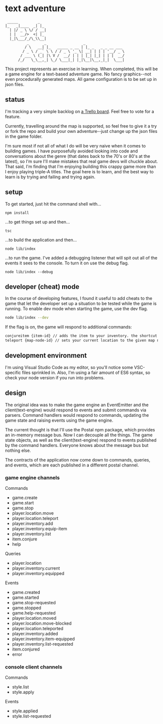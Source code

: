 # text adventure

     _____         _
    |_   _|____  _| |_
      | |/ _ \ \/ / __|
      | |  __/>  <| |_
      |_|\___/_/\_\\__|
              _       _                 _
             / \   __| |_   _____ _ __ | |_ _   _ _ __ ___
            / _ \ / _` \ \ / / _ \ '_ \| __| | | | '__/ _ \
           / ___ \ (_| |\ V /  __/ | | | |_| |_| | | |  __/
          /_/   \_\__,_| \_/ \___|_| |_|\__|\__,_|_|  \___|

This project represents an exercise in learning. When completed, this will be a game engine for a
text-based adventure game. No fancy graphics--not even procedurally generated
maps. All game configuration is to be set up in json files.

## status

I'm tracking a very simple backlog on
[a Trello board](https://trello.com/b/AayYDKae/text-adventure). Feel free to vote for a feature.

Currently, travelling around the map is supported, so feel free to give it a try or fork the repo
and build your own adventure--just change up the json files in the game folder.

I'm sure most if not all of what I do will be very naive when it comes to building games.
I have purposefully avoided looking into code and conversations about the genre
(that dates back to the 70's or 80's at the latest), so I'm sure I'll make mistakes that
real game devs will chuckle about. That said, I'm finding that I'm enjoying building this
crappy game more than I enjoy playing triple-A titles. The goal here is to learn,
and the best way to learn is by trying and failing and trying again.

## setup

To get started, just hit the command shell with...

```shell
npm install
```
...to get things set up and then...

```shell
tsc
```

...to build the application and then...

```shell
node lib/index
```

...to run the game. I've added a debugging listener that will spit out all of the events it sees
to the console. To turn it on use the debug flag.

```shell
node lib/index --debug
```

## developer (cheat) mode

In the course of developing features, I found it useful to add cheats to the game that let the developer
set up a situation to be tested while the game is running. To enable dev mode when starting the game,
use the dev flag.

```sh
node lib/index --dev
```

If the flag is on, the game will respond to additional commands:

```sh
conjureitem {item-id} // adds the item to your inventory. the shortcut is "ci"
teleport {map-node-id} // sets your current location to the given map node
```

## development environment

I'm using Visual Studio Code as my editor, so you'll notice some VSC-specific files sprinkled in.
Also, I'm using a fair amount of ES6 syntax, so check your node version if you run into problems.

## design

The original idea was to make the game engine an EventEmitter and the client(text-engine) would respond to events and submit commands via parsers.
Command handlers would respond to commands, updating the game state and raising events using the game engine.

The current thought is that I'll use the Postal npm package, which provides an in-memory message bus. Now I can decouple all the things. The game state
objects, as well as the client(text-engine) respond to events published by the command handlers. Everyone knows about the message bus but nothing else.

The contracts of the application now come down to commands, queries, and events, which are each published
in a different postal channel.

### game engine channels

Commands

* game.create
* game.start
* game.stop
* player.location.move
* player.location.teleport
* player.inventory.add
* player.inventory.equip-item
* player.inventory.list
* item.conjure
* help

Queries

* player.location
* player.inventory.current
* player.inventory.equipped

Events

* game.created
* game.started
* game.stop-requested
* game.stopped
* game.help-requested
* player.location.moved
* player.location.move-blocked
* player.location.teleported
* player.inventory.added
* player.inventory.item-equipped
* player.inventory.list-requested
* item.conjured
* error

### console client channels

Commands

* style.list
* style.apply

Events

* style.applied
* style.list-requested
